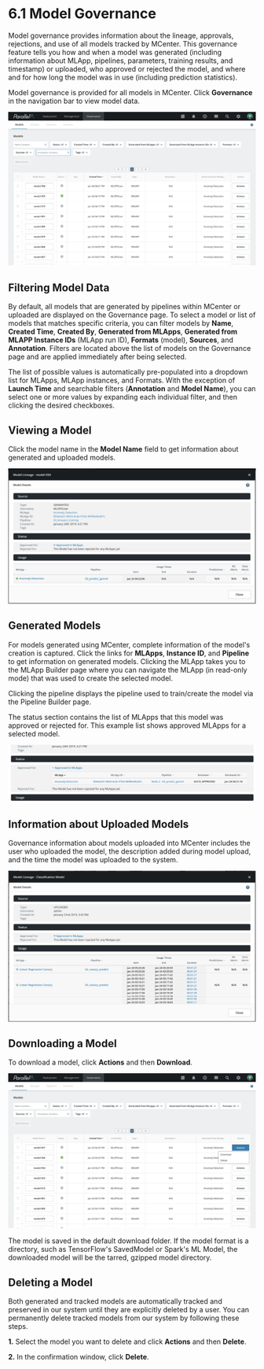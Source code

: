 6.1 Model Governance
====================

Model governance provides information about the lineage, approvals,
rejections, and use of all models tracked by MCenter. This governance
feature tells you how and when a model was generated
(including information about MLApp, pipelines, parameters, training
results, and timestamp) or uploaded, who approved or rejected the model,
and where and for how long the model was in use (including prediction
statistics).

Model governance is provided for all models
in MCenter. Click **Governance** in
the navigation bar to view model data.

![](./images/6/1/media/image1.png)

Filtering Model Data
-------

By default, all models that are generated by pipelines within MCenter or
uploaded are displayed on the Governance page. To select a model or list of
models that matches specific criteria, you can
filter models by **Name**, **Created Time**, **Created By**, **Generated from MLApps**,
**Generated from MLAPP Instance IDs** (MLApp run ID), **Formats** (model), **Sources**,
and **Annotation**. Filters are located above the list of models
on the Governance page and are applied immediately after being selected.

The list of possible values is automatically pre-populated into a dropdown list for MLApps, MLApp instances, and Formats.
With the exception of **Launch Time** and searchable filters (**Annotation** and **Model Name**), you can select
one or more values by expanding each individual filter, and then clicking the desired
checkboxes.

Viewing a Model
----------

Click the model name in the **Model Name** field
to get information about generated and uploaded models.

![](./images/6/1/media/image3.png)

Generated Models
----------------

For models generated using MCenter, complete information of the model's
creation is captured. Click the
links for **MLApps**, **Instance ID**, and **Pipeline** to get information on generated models.
Clicking the MLApp takes you to the MLApp Builder page where you can
navigate the MLApp (in read-only mode) that was used to create the
selected model.

Clicking the pipeline displays the pipeline used to train/create
the model via the Pipeline Builder page.

The status section contains the list of MLApps that this model was
approved or rejected for. This example list shows approved
MLApps for a selected model.

![](./images/6/1/media/image5.png)

Information about Uploaded Models
---------------

Governance information about models uploaded into MCenter includes the
user who uploaded the model, the description added during model upload,
and the time the model was uploaded to the system.

![](./images/6/1/media/image6.png)

Downloading a Model
--------------

To download a model, click **Actions** and then **Download**.

![](./images/6/1/media/image7.png)

The model is saved in the default download folder. If the model format is a directory, such as
TensorFlow's SavedModel or Spark's ML Model, the downloaded model will be the tarred, gzipped
model directory.

Deleting a Model
------------

Both generated and tracked models are automatically tracked and
preserved in our system until they are explicitly deleted by a user.
You can permanently delete tracked models from our system by following
these steps.

**1.** Select the model you want to delete and click **Actions**
and then **Delete**.

**2.** In the confirmation window, click **Delete**.
